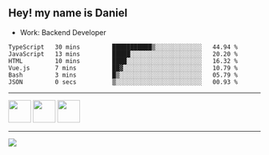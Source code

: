 ## Hey! my name is Daniel

- Work: Backend Developer

<!--START_SECTION:waka-->

```text
TypeScript   30 mins         ███████████▒░░░░░░░░░░░░░   44.94 %
JavaScript   13 mins         █████░░░░░░░░░░░░░░░░░░░░   20.20 %
HTML         10 mins         ████░░░░░░░░░░░░░░░░░░░░░   16.32 %
Vue.js       7 mins          ██▓░░░░░░░░░░░░░░░░░░░░░░   10.79 %
Bash         3 mins          █▒░░░░░░░░░░░░░░░░░░░░░░░   05.79 %
JSON         0 secs          ▒░░░░░░░░░░░░░░░░░░░░░░░░   00.93 %
```

<!--END_SECTION:waka-->
    

<hr>
<div>
    <img height="45" src="https://img.icons8.com/color/48/000000/nodejs.png"/>
    <img height="45" src="https://www.vectorlogo.zone/logos/golang/golang-ar21.svg">
    <img height="45" src="https://www.vectorlogo.zone/logos/nestjs/nestjs-icon.svg">
</div>
<hr>
<div>
    <a href="https://www.linkedin.com/in/daniel-lucas-bb7b82193/" target="_blank">
        <img src="https://img.shields.io/badge/LinkedIn-0077B5?style=for-the-badge&logo=linkedin&logoColor=white">
    </a>
</div>
